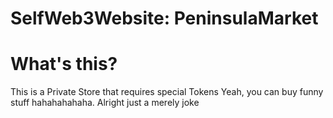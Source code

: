 # SelfWeb3Website: PeninsulaMarket

# What's this?
This is a Private Store that requires special Tokens
Yeah, you can buy funny stuff hahahahahaha. Alright just a merely joke
